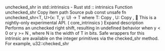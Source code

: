 unchecked_shr in std::intrinsics - Rust
std
::
intrinsics
Function
unchecked_shr
Copy item path
Source
pub const unsafe fn unchecked_shr<T, U>(x: T, y: U) -> T
where
    T:
Copy
,
    U:
Copy
,
🔬
This is a nightly-only experimental API. (
core_intrinsics
)
Expand description
Performs an unchecked right shift, resulting in undefined behavior when
y < 0
or
y >= N
, where N is the width of T in bits.
Safe wrappers for this intrinsic are available on the integer
primitives via the
checked_shr
method. For example,
u32::checked_shr